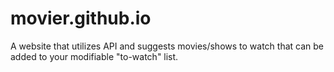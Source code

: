 # movier.github.io
A website that utilizes API and suggests movies/shows to watch that can be added to your modifiable "to-watch" list.  
